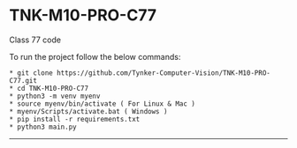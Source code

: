 # TNK-M10-PRO-C77

Class 77 code

To run the project follow the below commands:

```
* git clone https://github.com/Tynker-Computer-Vision/TNK-M10-PRO-C77.git
* cd TNK-M10-PRO-C77
* python3 -m venv myenv
* source myenv/bin/activate ( For Linux & Mac )
* myenv/Scripts/activate.bat ( Windows )
* pip install -r requirements.txt
* python3 main.py
```

---

